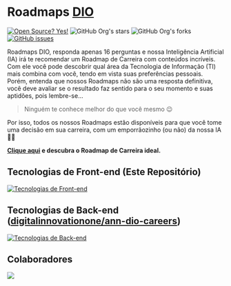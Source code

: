 # Roadmaps [DIO](https://dio.me)

[![Open Source? Yes!](https://badgen.net/badge/Open%20Source%20%3F/Yes%21/blue?icon=github)](https://github.com/Naereen/badges/) ![GitHub Org's stars](https://img.shields.io/github/stars/digitalinnovationone/roadmaps?style=social) ![GitHub Org's forks](https://img.shields.io/github/forks/digitalinnovationone/roadmaps?style=social) [![GitHub issues](https://img.shields.io/github/issues/digitalinnovationone/roadmaps?style=social)](https://GitHub.com/digitalinnovationone/roadmaps/issues/)

Roadmaps DIO, responda apenas 16 perguntas e nossa Inteligência Artificial (IA) irá te recomendar um Roadmap de Carreira com conteúdos incríveis.
Com ele você pode descobrir qual área da Tecnologia de Informação (TI) mais combina com você, tendo em vista suas preferências pessoais.
Porém, entenda que nossos Roadmaps não são uma resposta definitiva, você deve avaliar se o resultado faz sentido para o seu momento e suas aptidões, pois lembre-se...

> Ninguém te conhece melhor do que você mesmo 😉 

Por isso, todos os nossos Roadmaps estão disponíveis para que você tome uma decisão em sua carreira, com um emporrãozinho (ou não) da nossa IA 👊😎

**[Clique aqui](https://digitalinnovationone.github.io/roadmaps/) e descubra o Roadmap de Carreira ideal.**

## Tecnologias de Front-end (Este Repositório)

[![Tecnologias de Front-end](https://skillicons.dev/icons?i=html,css,js)](https://skillicons.dev)

## Tecnologias de Back-end ([digitalinnovationone/ann-dio-careers](https://github.com/digitalinnovationone/ann-dio-careers))

[![Tecnologias de Back-end](https://skillicons.dev/icons?i=c,cpp,aws)](https://skillicons.dev)

## Colaboradores

<a href = "https://github.com/digitalinnovationone/roadmaps/graphs/contributors">
  <img src = "https://contrib.rocks/image?repo=digitalinnovationone/roadmaps"/>
</a>





